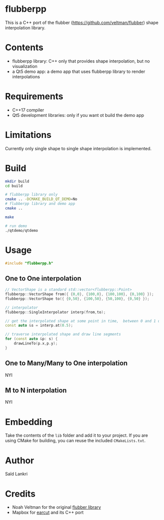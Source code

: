 # flubberpp
This is a C++ port of the flubber (https://github.com/veltman/flubber) shape interpolation library.

# Contents
* flubberpp library: C++ only that provides shape interpolation, but no visualization
* a Qt5 demo app: a demo app that uses flubberpp library to render interpolations

# Requirements
* C++17 compiler
* Qt5 development libraries: only if you want ot build the demo app

# Limitations
Currently only single shape to single shape interpolation is implemented.

# Build
```bash
mkdir build
cd build

# flubberpp library only
cmake .. -DCMAKE_BUILD_QT_DEMO=No
# flubberpp library and demo app
cmake ..

make

# run demo
./qtdemo/qtdemo
```

# Usage
```C++
#include "flubberpp.h"
```

## One to One interpolation
```C++
// VectorShape is a standard std::vector<flubberpp::Point>
flubberpp::VectorShape from({ {0,0}, {100,0}, {100,100}, {0,100} });
flubberpp::VectorShape to({ {0,50}, {100,50}, {50,100}, {0,50} });

// interpolator
flubberpp::SingleInterpolator interp(from,to);

// get the interpolated shape at some point in time,  between 0 and 1 using at()
const auto &s = interp.at(0.5);

// traverse interpolated shape and draw line segments
for (const auto &p: s) {
    drawLineTo(p.x,p.y);
}
```

## One to Many/Many to One interpolation

NYI

## M to N interpolation

NYI

# Embedding
Take the contents of the ``lib`` folder and add it to your project. If you are using CMake for building, you can reuse the included ``CMakeLists.txt``.

# Author
Saïd Lankri

# Credits
* Noah Veltman for the original [flubber library](https://github.com/veltman/flubber)
* Mapbox for [earcut](https://github.com/mapbox/earcut) and its C++ port
